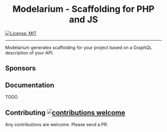 <h1 align="center">Modelarium - Scaffolding for PHP and JS</h1>

[![License: MIT](https://img.shields.io/badge/License-MIT-yellow.svg)](https://opensource.org/licenses/MIT)

---

Modelarium generates scaffolding for your project based on a GraphQL description of your API.

## Sponsors

## Documentation

TODO

## Contributing [![contributions welcome](https://img.shields.io/badge/contributions-welcome-brightgreen.svg?style=flat)](https://github.com/dwyl/esta/issues)

Any contributions are welcome. Please send a PR.
